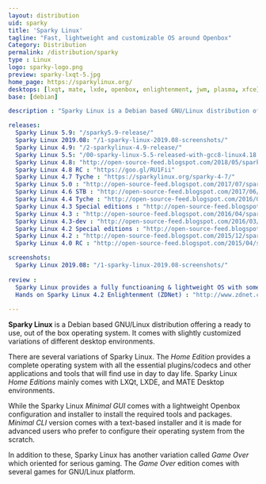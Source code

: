 ```yaml
---
layout: distribution
uid: sparky
title: 'Sparky Linux'
tagline: "Fast, lightweight and customizable OS around Openbox"
Category: Distribution
permalink: /distribution/sparky
type : Linux
logo: sparky-logo.png
preview: sparky-lxqt-5.jpg
home_page: https://sparkylinux.org/
desktops: [lxqt, mate, lxde, openbox, enlightenment, jwm, plasma, xfce]
base: [debian]

description : "Sparky Linux is a Debian based GNU/Linux distribution offering a ready to use, out of the box operating system. Stories, reviews and updates on Sparky Linux project."

releases:
  Sparky Linux 5.9: "/sparky5.9-release/"
  Sparky Linux 2019.08: "/1-sparky-linux-2019.08-screenshots/"
  Sparky Linux 4.9: "/2-sparkylinux-4.9-release/"
  Sparky Linux 5.5: "/00-sparky-linux-5.5-released-with-gcc8-linux4.18.6-and-more/"
  Sparky Linux 4.8: "http://open-source-feed.blogspot.com/2018/05/sparky-linux-48-released-with-updated.html"
  Sparky Linux 4.8 RC : "https://goo.gl/RU1Fii"
  Sparky Linux 4.7 Tyche : "https://sparkylinux.org/sparky-4-7/"
  Sparky Linux 5.0 : "http://open-source-feed.blogspot.com/2017/07/sparky-linux-50-released-based-on.html"
  Sparky Linux 4.6 STB : "http://open-source-feed.blogspot.com/2017/06/sparky-linux-46-stb-is-available-now.html"
  Sparky Linux 4.4 Tyche : "http://open-source-feed.blogspot.com/2016/08/sparkylinux-44-tyche-released-in-5.html"
  Sparky Linux 4.3 Special editions : "http://open-source-feed.blogspot.com/2016/05/sparkylinux-43-special-editions.html"
  Sparky Linux 4.3 : "http://open-source-feed.blogspot.com/2016/04/sparkylinux-43-tyche-released-with.html"
  Sparky Linux 4.3-dev : "http://open-source-feed.blogspot.com/2016/03/sparky-linux-43-dev3-minimal-iso.html"
  Sparky Linux 4.2 Special editions : "http://open-source-feed.blogspot.com/2015/12/sparkylinux-42-special-editions-released.html"
  Sparky Linux 4.2 : "http://open-source-feed.blogspot.com/2015/12/sparkylinux-42-tyche-released.html"
  Sparky Linux 4.0 RC : "http://open-source-feed.blogspot.com/2015/04/sparkylinux-40-rc-released.html"

screenshots:
  Sparky Linux 2019.08: "/1-sparky-linux-2019.08-screenshots/"
  
review :
  Sparky Linux provides a fully functioaning & lightweight OS with some glitches (Distrowatch) : "http://distrowatch.com/weekly.php?issue=20171113#sparky"
  Hands on Sparky Linux 4.2 Enlightenment (ZDNet) : "http://www.zdnet.com/article/hands-on-sparky-linux-4-2-enlightenment/"
  
---
```

**Sparky Linux** is a Debian based GNU/Linux distribution offering a ready to use, out of the box operating system. It comes with slightly customized variations of different desktop environments.

There are several variations of Sparky Linux. The *Home Edition* provides a complete operating system with all the essential plugins/codecs and other applications and tools that will find use in day to day life. Sparky Linux *Home Editions* mainly comes with LXQt, LXDE, and MATE Desktop environments.

While the Sparky Linux *Minimal GUI* comes with a lightweight Openbox configuration and installer to install the required tools and packages. *Minimal CLI* version comes with a text-based installer and it is made for advanced users who prefer to configure their operating system from the scratch.

In addition to these, Sparky Linux has another variation called *Game Over* which oriented for serious gaming. The *Game Over* edition comes with several games for GNU/Linux platform.